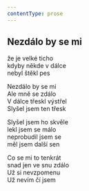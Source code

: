```yaml
---
contentType: prose
---
```


<section>

## Nezdálo by se mi

že je velké ticho  
kdyby někde v dálce  
nebyl štěkl pes

Nezdálo by se mi  
Ale mně se zdálo  
V dálce třeskl výstřel  
Slyšel jsem ten třesk

Slyšel jsem ho skvěle  
lekl jsem se málo  
neprobudil jsem se  
měl jsem další sen

Co se mi to tenkrát  
snad jen ve snu zdálo  
Už si nevzpomenu  
Už nevím čí jsem

</section>
